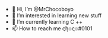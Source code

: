 - 👋 Hi, I’m @MrChocoboyo
- 👀 I’m interested in learning new stuff 
- 🌱 I’m currently learning C ++
- 📫 How to reach me ςђ๏ς๏#0101

<!---
MrChocoboyo/MrChocoboyo is a ✨ special ✨ repository because its `README.md` (this file) appears on your GitHub profile.
You can click the Preview link to take a look at your changes.
--->
